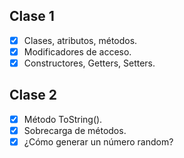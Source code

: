## Clase 1
- [x] Clases, atributos, métodos.
- [x] Modificadores de acceso.
- [x] Constructores, Getters, Setters.

## Clase 2
- [x] Método ToString().
- [x] Sobrecarga de métodos. 
- [x] ¿Cómo generar un número random?